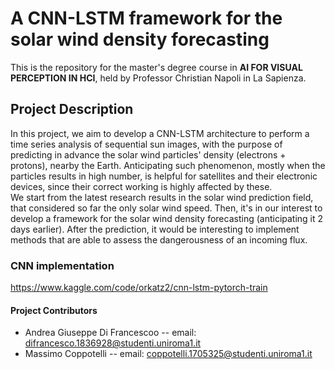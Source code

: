 # A CNN-LSTM framework for the solar wind density forecasting
This is the repository for the master's degree course in  **AI FOR VISUAL PERCEPTION IN HCI**, held by Professor Christian Napoli in La Sapienza.

## Project Description
In this project, we aim to develop a CNN-LSTM architecture to perform a time series analysis of sequential sun images, with the purpose of predicting in advance the solar wind particles' density (electrons + protons), nearby the Earth. Anticipating such phenomenon, mostly when the particles results in high number, is helpful for satellites and their electronic devices, since their correct working is highly affected by these.  
We start from the latest research results in the solar wind prediction field, that considered so far the only solar wind speed. Then, it's in our interest to develop a framework for the solar wind density forecasting (anticipating it 2 days earlier). After the prediction, it would be interesting to implement methods that are able to assess the dangerousness of an incoming flux.

### CNN implementation
https://www.kaggle.com/code/orkatz2/cnn-lstm-pytorch-train


#### Project Contributors
* Andrea Giuseppe Di Francescoo -- email: difrancesco.1836928@studenti.uniroma1.it
* Massimo Coppotelli -- email: coppotelli.1705325@studenti.uniroma1.it

